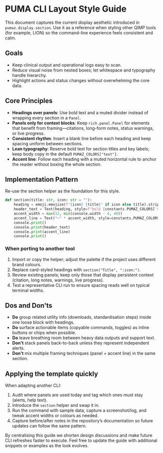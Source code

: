 # PUMA CLI Layout Style Guide

This document captures the current display aesthetic introduced in `pumaz.display.section`. Use it as a reference when styling other QIMP tools (for example, LION) so the command-line experience feels consistent and calm.

## Goals
- Keep clinical output and operational logs easy to scan.
- Reduce visual noise from nested boxes; let whitespace and typography handle hierarchy.
- Highlight actions and status changes without overwhelming the core data.

## Core Principles
- **Headings over panels**: Use bold text and a muted divider instead of wrapping every section in a `Panel`.
- **Panels only for context blocks**: Keep `rich.panel.Panel` for elements that benefit from framing—citations, long-form notes, status warnings, or live progress.
- **Consistent rhythm**: Insert a blank line before each heading and keep spacing uniform between sections.
- **Lean typography**: Reserve bold text for section titles and key labels; keep body copy in the default `PUMAZ_COLORS["text"]`.
- **Accent line**: Follow each heading with a muted horizontal rule to anchor the reader without boxing the whole section.

## Implementation Pattern
Re-use the section helper as the foundation for this style.

```python
def section(title: str, icon: str = ""):
    heading = emoji.emojize(f"{icon} {title}" if icon else title).strip()
    header_text = Text(heading, style=f"bold {constants.PUMAZ_COLORS['secondary']}", justify="left")
    accent_width = max(12, min(console.width - 4, 48))
    accent_line = Text("─" * accent_width, style=constants.PUMAZ_COLORS["muted"])
    console.print()
    console.print(header_text)
    console.print(accent_line)
    console.print()
```

### When porting to another tool
1. Import or copy the helper; adjust the palette if the project uses different brand colours.
2. Replace card-styled headings with `section("Title", ":icon:")`.
3. Review existing panels; keep only those that display persistent context (citation, long notes, warnings, live progress).
4. Test a representative CLI run to ensure spacing reads well on typical terminal widths.

## Dos and Don'ts
- **Do** group related utility info (downloads, standardisation steps) inside one loose block with headings.
- **Do** surface actionable items (copyable commands, toggles) as inline buttons or chips when possible.
- **Do** leave breathing room between heavy data outputs and support text.
- **Don't** stack panels back-to-back unless they represent independent alerts.
- **Don't** mix multiple framing techniques (panel + accent line) in the same section.

## Applying the template quickly
When adapting another CLI:
1. Audit where panels are used today and tag which ones must stay (alerts, help text).
2. Introduce the `section` helper and swap it in.
3. Run the command with sample data, capture a screenshot/log, and tweak accent widths or colours as needed.
4. Capture before/after notes in the repository’s documentation so future updates can follow the same pattern.

By centralising this guide we shorten design discussions and make future CLI refreshes faster to execute. Feel free to update the guide with additional snippets or examples as the look evolves.
